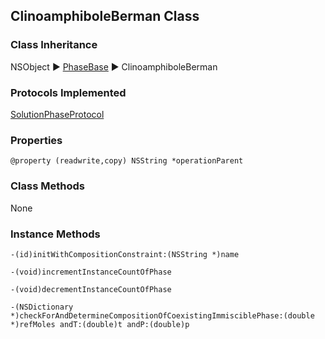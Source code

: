 ## ClinoamphiboleBerman Class
### Class Inheritance
NSObject ▶️ [PhaseBase](PhaseBase.html) ▶️ ClinoamphiboleBerman
### Protocols Implemented
[SolutionPhaseProtocol](SolutionPhaseProtocol.html)  

### Properties
```
@property (readwrite,copy) NSString *operationParent
```
### Class Methods
None  

### Instance Methods


```
-(id)initWithCompositionConstraint:(NSString *)name
```



```
-(void)incrementInstanceCountOfPhase
```


```
-(void)decrementInstanceCountOfPhase
```


```
-(NSDictionary *)checkForAndDetermineCompositionOfCoexistingImmisciblePhase:(double *)refMoles andT:(double)t andP:(double)p
```
